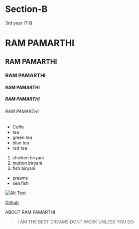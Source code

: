 # Section-B
3rd year IT-B
# RAM PAMARTHI
## RAM PAMARTHI
### RAM PAMARTHI
#### RAM PAMARTHI
##### RAM PAMARTHI
###### RAM PAMARTHI
 * Coffe
 * tea
  * green tea
  * blue tea
  * red tea
1. chicken biryani
2. mutton biryani
3. fish biryani
  * prawns
  * sea fish
  
  
  ![Alt Text](https://cdn.dnaindia.com/sites/default/files/styles/full/public/2021/02/01/954259-viratkohli-anushkasharma-vamika.jpg)
  
[Github](https://www.instagram.com/virat.kohli/?hl=en)

ABOUT RAM PAMARTHI

> I AM THE BEST
> DREAMS DONT WORK UNLESS YOU DO


